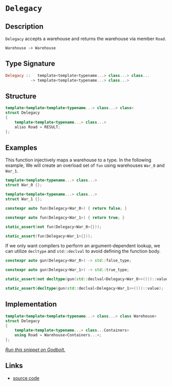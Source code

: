 <!-- Copyright 2024 Feng Mofan
SPDX-License-Identifier: Apache-2.0 -->

# `Delegacy`

## Description

`Delegacy` accepts a warehouse and returns the warehouse via member `Road`.

<pre><code>Warehouse -> Warehouse</code></pre>

## Type Signature

```Haskell
Delegacy ::   template<template<typename...> class...> class...
           -> template<template<typename...> class...>
```

## Structure

```C++
template<template<template<typename...> class...> class>
struct Delegacy
{
    template<template<typename...> class...>
    alias Road = RESULT;
};
```

## Examples

This function injectively maps a warehouse to a type.
In the following example, We will create an overload set of `fun` using warehouses `War_0` and `War_1`.

```C++
template<template<typename...> class...>
struct War_0 {};

template<template<typename...> class...>
struct War_1 {};

constexpr auto fun(Delegacy<War_0>) { return false; }

constexpr auto fun(Delegacy<War_1>) { return true; }

static_assert(not fun(Delegacy<War_0>{}));

static_assert(fun(Delegacy<War_1>{}));
```

If we only want compilers to perform an argument-dependent lookup, we can utilize `decltype` and `std::declval` to avoid defining the function body.

```C++
constexpr auto gun(Delegacy<War_0>) -> std::false_type;

constexpr auto gun(Delegacy<War_1>) -> std::true_type;

static_assert(not decltype(gun(std::declval<Delegacy<War_0>>()))::value);

static_assert(decltype(gun(std::declval<Delegacy<War_1>>()))::value);
```

## Implementation

```C++
template<template<template<typename...> class...> class Warehouse>
struct Delegacy
{
    template<template<typename...> class...Containers>
    using Road = Warehouse<Containers...>;
};
```

[*Run this snippet on Godbolt.*](https://godbolt.org/#z:OYLghAFBqd5QCxAYwPYBMCmBRdBLAF1QCcAaPECAMzwBtMA7AQwFtMQByARg9KtQYEAysib0QXACx8BBAKoBnTAAUAHpwAMvAFYTStJg1DIApACYAQuYukl9ZATwDKjdAGFUtAK4sGIAMykrgAyeAyYAHI%2BAEaYxCAAbKQADqgKhE4MHt6%2BASlpGQKh4VEssfFJdpgOmUIETMQE2T5%2BgVU1AnUNBMWRMXGJtvWNzbltwz1hfWUDCQCUtqhexMjsHASYLMkGGyb%2BbhtbO5h7B5vbTLv7BACeyYysmAB0L3vYANTIBgoKL09vn2%2BCneAHUGpgEEslG8TBoAIIKAjELwOd4AEUw9GATGQN1hcJMAHYrPD3mT3ocLlczkdLidrncHmw/gCvkwfn8PIImFNiAoYaTyV50kZ3gAlVBMdDvPZo0HgyHC%2BluLn1Xm/V7%2BbB7EkEwlonX4/EAegAVOaLZarcaTZb3gAVbBCe1Cd6Wm3ws1W70Wj0E%2BGU46nQN04OM5jMzUfNkcqP4xHI1Fg4gAfQ0MuJRIN/l1%2BJD1Pzytu9wjzyjgPZGv%2BWvjSJRBHlqa4Gas%2BsN8NtFveADE8HyG/bMIi3b6jfC0AxEZhVMliO8mF4iO8qF4GBAMVicXj9sm0285i33sRMARlgxl2JoTmMwaO%2BOBFOZ3OF0uV2uN5hsbjTruuPvD8ep7EOedb0hYN5jgi9SOMgKaVnEBAQAwqANm%2B66Yp%2BW4/g0e41pm%2BpzHM7b%2BlBlx4LB8GNNQq7oZu347jhf54a2aKEcRnbmu8QjVAI0qDsO7qQeY/hhF8XhYDK%2ByLnQhDbtqd5whOj6zvOi6oO8wA0R%2BX7bm4u4aP%2BAC0AKIugIAgFQl6YCmxZgZBSkbE%2BqlLpp74YTp2FNkZJkEGZICgTZjLsfCiJkRRPwIUhKHvFgXy2dANGmeZsW0AAbmIpzaVhDGpgZNZahAhFzOZ6XeJgRE5pBoUwXBEVUSl8WuRASUgClpWZe52V6YxMIFUVJViF45U6hwCy0JwACsvB%2BBwWikKgnBuNY1jvAoSwrJgMpmP4PCkAQmijQsADWIATZITwaJIXCEv4GgTRoZgJAkZgABwvfonCSLwLASBoGikDNc0LRwvAKCA/37bNo2kHAsAwIgIBLAQySLuQlBoFsdBxBEjycKoL0JIZCSSBpyDIO8UhPGYvCYPgRDEHgZlcDIggiGI7BSCz8hKGoB2kLozMAO7EEwyScDwY2TdNfPAwA8ouKMNqgVDvPjhPE6T5OU2Y7wQB4mP0HOwlcHMvCQ1oCwQEgGPJFjZAUBANt2yAwBSGYfB0BsfKUNEfPRGEDQ3OLvD%2B8wxA3LL0TaNUkO7RjbCCLLDC0EHUOkFg0ReMAbhiLQYPcLwWAsIYwDiGn%2BDHjUqVDnz07VIuay7WEGzjWntB4NEIvhx4WB80ieA/QXpDV8Q0RpJgGLF0Y7dGAdCxUAYwAKAAangmCC7LJbB1zbPiJz/CCIoKjqGnAv6CXKDLZY%2Bgd2DkALKgySOA%2BnCGaZsqmJY1hmEDI8M1gd9Cq2Awh0PwEBXCjD8MzEIUxSjlD0KkdIz8sieBaAggoyDehwIGMzdoyCugjFQbkXBID8ETCwf0eIuCJiQL0KFRoFCZhUIWGtZYqwJCSw4FNAGMtOCqwJkTEmwAyYU3OjrCAuBCAkC2jtU2e054LAQJgKUAwgEnUkP4J4ABOfwhJJCXTMJIBIf0JoJC0R9DgX1SA/R2k8BIXAEgvS0S9BxZ0uATR0UkQGvBgag3BvIqGlt4ZW0RgrVGDsnaGxxmwTgDQWCpUJIZJgFZRRcC0U8LgF0aZ0xIIzPQB9hCiD3tIApR9eanxAO7YWotg6cO4d4%2BanB5bI0XO8ZW85iDxMScktkqT0mZPTHrVABs4gyLMHI820MQmRLiGjR2wzbaGxAHEhJhlemuy0Vwf6NBaBezBhAX2adQ6B23sc8Okdo4OG3vHRgBAk4pz5hnLOOdaB523kXEuZc5oVxjngau%2Bc5p12QA3bezdMR83bp3QOPc1hzX7oPXaI8x5KEnp8sIoBAl8EXivNeG8t5DwKbvDmJTZBlJPnNXQ7sDCz0/lYa%2BkLAEPyfpkfOb9fIfyvhYH%2BPi/6MxrvfYB9hkEuAYO4IhUCgiisYfA5miDCgoJyBKuVmDYGULoaQ2oNDxXqqFZq7o0qcFDG6LQ6h%2BrVVMI4YsNhHM6nSzTsDDpXSkkpOABTfpF1daSPpjIk2ZsFGkCUSo%2BIQDW5WJseky6hIPGEhupIQxxNmYNN8bYfxkygnwBCUjRWcyZnEGiWsOJGsWAKFSuTVKaSnjHERNkqR/98myCJRIElh8ebkp0HkapYsC62p4fappYSlYq0LSTYtpb3jlvSVWhsQyRlG22v4CZc8YbWwWXbHNq6lmluSMkFME6UxTrgp04mHtdlxH2YcuaZzU67SvRcmO1zhkJzucnVO3zMCZ2zrnfOu0PnT1hYXPsvz/m11UPXDYoLBDgrbh3LuNwYV9wZgi3gSLx6ounuipdC8mBL1XuvTejBt6EqKcSrmZK%2Ba6ECNS4wnKb7REZfNZlL8ODGiSrS7%2Bv84j/35UAvBmQRVisVXoGBJQ1WyowZkE1%2BQkGZANVQwVvzOhasEyQ3VimzUiYtaawhymjUMPNTKlh612EmwsfU3hHBHVFpLWWitU7PU5LnbIv1gTFHKKwMGzhYbKnpP8P4Ca90rp/V84SRxvagacD8RDf16iJraImi9R6WjJBaJurorglHOD%2BDteFkGASLacOpmFnxEW8uHWHmevjkggA)

## Links

- [source code](../../../conceptrodon/delegacy.hpp)
